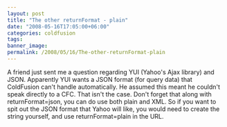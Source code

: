 ```yaml
---
layout: post
title: "The other returnFormat - plain"
date: "2008-05-16T17:05:00+06:00"
categories: coldfusion 
tags: 
banner_image: 
permalink: /2008/05/16/The-other-returnFormat-plain
---
```


A friend just sent me a question regarding YUI (Yahoo's Ajax library) and JSON. Apparently YUI wants a JSON format (for query data) that ColdFusion can't handle automatically. He assumed this meant he couldn't speak directly to a CFC. That isn't the case. Don't forget that along with returnFormat=json, you can do use both plain and XML. So if you want to spit out the JSON format that Yahoo will like, you would need to create the string yourself, and use returnFormat=plain in the URL.